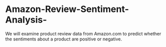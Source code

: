 # Amazon-Review-Sentiment-Analysis-
We will examine product review data from Amazon.com to predict whether the sentiments about a product are positive or negative.

